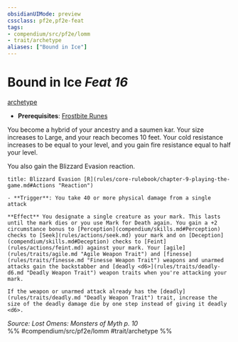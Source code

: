 ```yaml
---
obsidianUIMode: preview
cssclass: pf2e,pf2e-feat
tags:
- compendium/src/pf2e/lomm
- trait/archetype
aliases: ["Bound in Ice"]
---
```

# Bound in Ice  *Feat 16*  
[archetype](rules/traits/archetype.md "Archetype Feat Trait")  

- **Prerequisites**: [Frostbite Runes](compendium/feats/frostbite-runes-lomm.md)

You become a hybrid of your ancestry and a saumen kar. Your size increases to Large, and your reach becomes 10 feet. Your cold resistance increases to be equal to your level, and you gain fire resistance equal to half your level.

You also gain the Blizzard Evasion reaction.

```ad-embed-ability
title: Blizzard Evasion [R](rules/core-rulebook/chapter-9-playing-the-game.md#Actions "Reaction")

- **Trigger**: You take 40 or more physical damage from a single attack

**Effect** You designate a single creature as your mark. This lasts until the mark dies or you use Mark for Death again. You gain a +2 circumstance bonus to [Perception](compendium/skills.md#Perception) checks to [Seek](rules/actions/seek.md) your mark and on [Deception](compendium/skills.md#Deception) checks to [Feint](rules/actions/feint.md) against your mark. Your [agile](rules/traits/agile.md "Agile Weapon Trait") and [finesse](rules/traits/finesse.md "Finesse Weapon Trait") weapons and unarmed attacks gain the backstabber and [deadly <d6>](rules/traits/deadly-d6.md "Deadly Weapon Trait") weapon traits when you're attacking your mark.

If the weapon or unarmed attack already has the [deadly](rules/traits/deadly.md "Deadly Weapon Trait") trait, increase the size of the deadly damage die by one step instead of giving it deadly <d6>.
```

*Source: Lost Omens: Monsters of Myth p. 10*  
%% #compendium/src/pf2e/lomm #trait/archetype %%